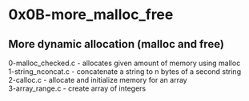 # 0x0B-more_malloc_free

## More dynamic allocation (malloc and free)

0-malloc_checked.c - allocates given amount of memory using malloc  
1-string_nconcat.c - concatenate a string to n bytes of a second string  
2-calloc.c - allocate and initialize memory for an array   
3-array_range.c - create array of integers    
